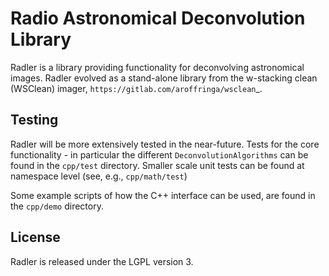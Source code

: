 # Radio Astronomical Deconvolution Library

Radler is a library providing functionality for deconvolving astronomical images. Radler evolved as a stand-alone library from the w-stacking clean (WSClean) imager, `https://gitlab.com/aroffringa/wsclean`_.

## Testing
Radler will be more extensively tested in the near-future. Tests for the core functionality - in particular the different `DeconvolutionAlgorithms` can be found in the `cpp/test` directory. Smaller scale unit tests can be found at namespace level (see, e.g., `cpp/math/test`)

Some example scripts of how the C++ interface can be used, are found in the `cpp/demo` directory.

## License
Radler is released under the LGPL version 3.
